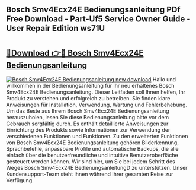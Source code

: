 ## Bosch Smv4Ecx24E Bedienungsanleitung PDf Free Download - Part-Uf5 Service Owner Guide - User Repair Edition ws71U

# <h2><a href="http://df54pg.blite.top/?on=Bosch+Smv4Ecx24E+Bedienungsanleitung">🔗Download 👉🔴 Bosch Smv4Ecx24E Bedienungsanleitung</a></h2>

[![Bosch Smv4Ecx24E Bedienungsanleitung new download](https://i.imgur.com/lujVjoI.png)](http://df54pg.blite.top/?on=Bosch+Smv4Ecx24E+Bedienungsanleitung)
Hallo und willkommen in der Bedienungsanleitung für Ihr neu erhaltenes Bosch Smv4Ecx24E Bedienungsanleitung. Dieser Leitfaden soll Ihnen helfen, Ihr Produkt zu verstehen und erfolgreich zu betreiben. Sie finden klare Anweisungen für Installation, Verwendung, Wartung und Fehlerbehebung. Um das Beste aus Ihrem Bosch Smv4Ecx24E Bedienungsanleitung herauszuholen, lesen Sie diese Bedienungsanleitung bitte vor dem Gebrauch sorgfältig durch. Es enthält detaillierte Anweisungen zur Einrichtung des Produkts sowie Informationen zur Verwendung der verschiedenen Funktionen und Funktionen. Zu den erweiterten Funktionen von Bosch Smv4Ecx24E Bedienungsanleitung gehören Bilderkennung, Sprachbefehle, anpassbare Profile und automatische Backups, die alle einfach über die benutzerfreundliche und intuitive Benutzeroberfläche gesteuert werden können. Wir sind hier, um Sie bei jedem Schritt des Weges Bosch Smv4Ecx24E BedienungsanleitungD zu unterstützen. Unser Kundensupport-Team steht Ihnen während Ihrer gesamten Reise zur Verfügung.

